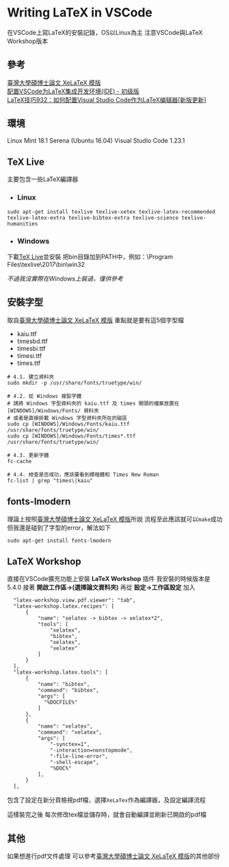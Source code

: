 # Writing LaTeX in VSCode
在VSCode上寫LaTeX的安裝記錄，OS以Linux為主
注意VSCode與LaTeX Workshop版本

## 參考
[臺灣大學碩博士論文 XeLaTeX 模版](https://github.com/shaform/ntu-thesis/wiki)  
[配置VSCode为LaTeX集成开发环境(IDE) - 初级版](https://zhuanlan.zhihu.com/p/31883018)  
[LaTeX技巧932：如何配置Visual Studio Code作为LaTeX编辑器[新版更新]](http://www.latexstudio.net/archives/12260)

## 環境
Linux Mint 18.1 Serena (Ubuntu 16.04)
Visual Studio Code 1.23.1

## TeX Live
主要包含一些LaTeX編譯器
* ### Linux
```shell=
sudo apt-get install texlive texlive-xetex texlive-latex-recommended texlive-latex-extra texlive-bibtex-extra texlive-science texlive-humanities
```
* ### Windows
下載[TeX Live](https://www.tug.org/texlive/acquire-netinstall.html)並安裝
把bin目錄加到PATH中，例如：\Program Files\texlive\2017\bin\win32

*不過我沒實際在Windows上裝過，僅供參考*

## 安裝字型
取自[臺灣大學碩博士論文 XeLaTeX 模版](https://github.com/shaform/ntu-thesis/wiki)
重點就是要有這5個字型檔
* kaiu.ttf
* timesbd.ttf
* timesbi.ttf
* timesi.ttf
* times.ttf
```shell=
# 4.1. 建立資料夾
sudo mkdir -p /usr/share/fonts/truetype/win/

# 4.2. 從 Windows 複製字體
# 請將 Windows 字型資料夾的 kaiu.ttf 及 times 開頭的檔案放置在 [WINDOWS]/Windows/Fonts/ 資料夾
# 或者是直接掛載 Windows 字型資料夾所在的磁區
sudo cp [WINDOWS]/Windows/Fonts/kaiu.ttf /usr/share/fonts/truetype/win/
sudo cp [WINDOWS]/Windows/Fonts/times*.ttf /usr/share/fonts/truetype/win/

# 4.3. 更新字體
fc-cache

# 4.4. 檢查是否成功，應該要看到標楷體和 Times New Roman
fc-list | grep "times\|kaiu"
```

## fonts-lmodern
理論上按照[臺灣大學碩博士論文 XeLaTeX 模版](https://github.com/shaform/ntu-thesis/wiki)所說
流程至此應該就可以```make```成功
但我還是碰到了字型的error，解法如下
```shell=
sudo apt-get install fonts-lmodern
```

## LaTeX Workshop
直接在VSCode擴充功能上安裝 **LaTeX Workshop** 插件
我安裝的時候版本是5.4.0
接著 **開啟工作區->(選擇論文資料夾)**
再從 **設定->工作區設定**
加入
```json=
  "latex-workshop.view.pdf.viewer": "tab",
  "latex-workshop.latex.recipes": [
      {
          "name": "xelatex -> bibtex -> xelatex*2",
          "tools": [
              "xelatex",
              "bibtex",
              "xelatex",
              "xelatex"
          ]
      }
  ],
  "latex-workshop.latex.tools": [
      {
          "name": "bibtex",
          "command": "bibtex",
          "args": [
            "%DOCFILE%"
          ]
      },
      {
          "name": "xelatex",
          "command": "xelatex",
          "args": [
              "-synctex=1",
              "-interaction=nonstopmode",
              "-file-line-error",
              "-shell-escape",
              "%DOC%"
          ],
      }
  ],
```
包含了設定在新分頁檢視pdf檔，選擇```XeLaTex```作為編譯器，及設定編譯流程

這樣裝完之後
每次修改tex檔並儲存時，就會自動編譯並刷新已開啟的pdf檔

## 其他
如果想進行pdf文件處理
可以參考[臺灣大學碩博士論文 XeLaTeX 模版](https://github.com/shaform/ntu-thesis/wiki)的其他部份
